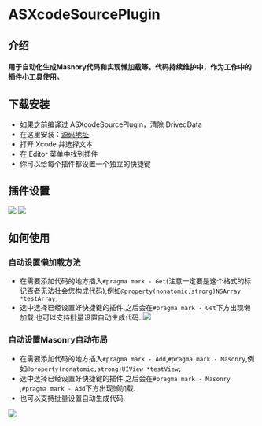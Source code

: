 # ASXcodeSourcePlugin

## 介绍
#### 用于自动化生成Masnory代码和实现懒加载等。代码持续维护中，作为工作中的插件小工具使用。

## 下载安装
- 如果之前编译过 ASXcodeSourcePlugin，清除 DrivedData
- 在这里安装：[源码地址](https://github.com/iAlexSun/ASXcodeSourceExtensioin)
- 打开 Xcode 并选择文本
- 在 Editor 菜单中找到插件
- 你可以给每个插件都设置一个独立的快捷键

## 插件设置
![](https://raw.githubusercontent.com/cyanzhong/xTextHandler/master/Screenshots/tips1.png)
![](http://lc-9srqavax.cn-n1.lcfile.com/75f3f53f3b5e580dcfbb.png)

## 如何使用
### 自动设置懒加载方法
 
 - 在需要添加代码的地方插入`#pragma mark - Get`(注意一定要是这个格式的标记否者无法社会您构成代码),例如`@property(nonatomic,strong)NSArray *testArray;`
 - 选中选择已经设置好快捷键的插件,之后会在`#pragma mark - Get`下方出现懒加载.也可以支持批量设置自动生成代码.
 ![](http://lc-9srqavax.cn-n1.lcfile.com/3b1f0098025cce5fbaed.gif)


### 自动设置Masonry自动布局
 - 在需要添加代码的地方插入`#pragma mark - Add`,`#pragma mark - Masonry`,例如`@property(nonatomic,strong)UIView *testView;`
 - 选中选择已经设置好快捷键的插件,之后会在`#pragma mark - Masonry `,`#pragma mark - Add`下方出现懒加载.
 - 也可以支持批量设置自动生成代码.
 
 ![](http://lc-9srqavax.cn-n1.lcfile.com/a07d71cc4bb147b3d326.gif)

